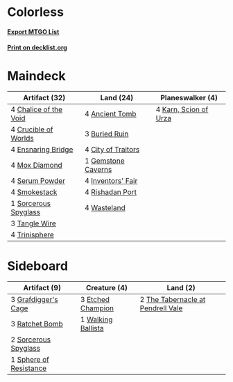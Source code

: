 # Colorless

#### [Export MTGO List](../collection/Colorless/Colorless.txt)
#### [Print on decklist.org](http://decklist.org/?deckmain=4%09Ancient%20Tomb%0A3%09Buried%20Ruin%0A4%09Chalice%20of%20the%20Void%0A4%09City%20of%20Traitors%0A4%09Crucible%20of%20Worlds%0A4%09Ensnaring%20Bridge%0A1%09Gemstone%20Caverns%0A4%09Inventors'%20Fair%0A4%09Karn,%20Scion%20of%20Urza%0A4%09Mox%20Diamond%0A4%09Rishadan%20Port%0A4%09Serum%20Powder%0A4%09Smokestack%0A1%09Sorcerous%20Spyglass%0A3%09Tangle%20Wire%0A4%09Trinisphere%0A4%09Wasteland&deckside=3%09Etched%20Champion%0A3%09Grafdigger's%20Cage%0A3%09Ratchet%20Bomb%0A2%09Sorcerous%20Spyglass%0A1%09Sphere%20of%20Resistance%0A2%09The%20Tabernacle%20at%20Pendrell%20Vale%0A1%09Walking%20Ballista)
# Maindeck

|                                         Artifact (32)                                          |                                          Land (24)                                          |                                        Planeswalker (4)                                        |
|------------------------------------------------------------------------------------------------|---------------------------------------------------------------------------------------------|------------------------------------------------------------------------------------------------|
|4 [Chalice of the Void](http://gatherer.wizards.com/Pages/Card/Details.aspx?multiverseid=370411)|4 [Ancient Tomb](http://gatherer.wizards.com/Pages/Card/Details.aspx?multiverseid=382842)    |4 [Karn, Scion of Urza](http://gatherer.wizards.com/Pages/Card/Details.aspx?multiverseid=442889)|
|4 [Crucible of Worlds](http://gatherer.wizards.com/Pages/Card/Details.aspx?multiverseid=420598) |3 [Buried Ruin](http://gatherer.wizards.com/Pages/Card/Details.aspx?multiverseid=446977)     |                                                                                                |
|4 [Ensnaring Bridge](http://gatherer.wizards.com/Pages/Card/Details.aspx?multiverseid=442213)   |4 [City of Traitors](http://gatherer.wizards.com/Pages/Card/Details.aspx?multiverseid=397543)|                                                                                                |
|4 [Mox Diamond](http://gatherer.wizards.com/Pages/Card/Details.aspx?multiverseid=212634)        |1 [Gemstone Caverns](http://gatherer.wizards.com/Pages/Card/Details.aspx?multiverseid=122094)|                                                                                                |
|4 [Serum Powder](http://gatherer.wizards.com/Pages/Card/Details.aspx?multiverseid=438794)       |4 [Inventors' Fair](http://gatherer.wizards.com/Pages/Card/Details.aspx?multiverseid=417820) |                                                                                                |
|4 [Smokestack](http://gatherer.wizards.com/Pages/Card/Details.aspx?multiverseid=383100)         |4 [Rishadan Port](http://gatherer.wizards.com/Pages/Card/Details.aspx?multiverseid=442235)   |                                                                                                |
|1 [Sorcerous Spyglass](http://gatherer.wizards.com/Pages/Card/Details.aspx?multiverseid=435407) |4 [Wasteland](http://gatherer.wizards.com/Pages/Card/Details.aspx?multiverseid=413790)       |                                                                                                |
|3 [Tangle Wire](http://gatherer.wizards.com/Pages/Card/Details.aspx?multiverseid=373322)        |                                                                                             |                                                                                                |
|4 [Trinisphere](http://gatherer.wizards.com/Pages/Card/Details.aspx?multiverseid=425823)        |                                                                                             |                                                                                                |


# Sideboard

|                                          Artifact (9)                                           |                                        Creature (4)                                         |                                                  Land (2)                                                  |
|-------------------------------------------------------------------------------------------------|---------------------------------------------------------------------------------------------|------------------------------------------------------------------------------------------------------------|
|3 [Grafdigger's Cage](http://gatherer.wizards.com/Pages/Card/Details.aspx?multiverseid=426046)   |3 [Etched Champion](http://gatherer.wizards.com/Pages/Card/Details.aspx?multiverseid=397710) |2 [The Tabernacle at Pendrell Vale](http://gatherer.wizards.com/Pages/Card/Details.aspx?multiverseid=201236)|
|3 [Ratchet Bomb](http://gatherer.wizards.com/Pages/Card/Details.aspx?multiverseid=205482)        |1 [Walking Ballista](http://gatherer.wizards.com/Pages/Card/Details.aspx?multiverseid=423848)|                                                                                                            |
|2 [Sorcerous Spyglass](http://gatherer.wizards.com/Pages/Card/Details.aspx?multiverseid=435407)  |                                                                                             |                                                                                                            |
|1 [Sphere of Resistance](http://gatherer.wizards.com/Pages/Card/Details.aspx?multiverseid=383106)|                                                                                             |                                                                                                            |

